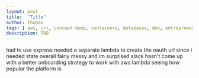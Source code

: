 ```yaml
---
layout: post
title:  "Title"
author: Thomas
tags: [ aws, c++, concept dump, containers, databases, dev, entrepreneurship, front end, go, guide to building with serverless aws, ios, javascript, meta, ops, python, ruby, security, serverless, startup, swift, travel ]
description: TBD
---
```







had to use express
needed a separate lambda to create the oauth url since i needed state
overall fairly messy and im surprised slack hasn't come up with a better onboarding strategy to work with aws lambda seeing how popular the platform is
